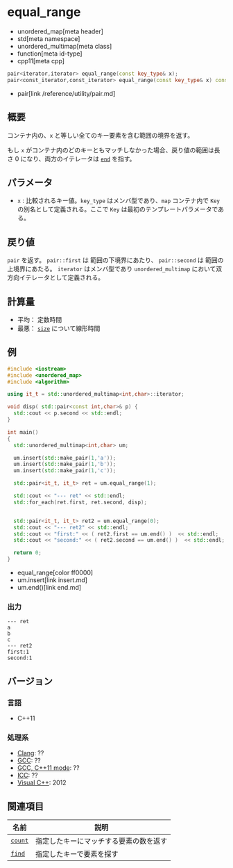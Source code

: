 # equal_range
* unordered_map[meta header]
* std[meta namespace]
* unordered_multimap[meta class]
* function[meta id-type]
* cpp11[meta cpp]

```cpp
pair<iterator,iterator> equal_range(const key_type& x);
pair<const_iterator,const_iterator> equal_range(const key_type& x) const;
```
* pair[link /reference/utility/pair.md]

## 概要
コンテナ内の、`x` と等しい全てのキー要素を含む範囲の境界を返す。

もし `x` がコンテナ内のどのキーともマッチしなかった場合、戻り値の範囲は長さ 0 になり、両方のイテレータは [`end`](end.md) を指す。


## パラメータ
- `x` : 比較されるキー値。`key_type` はメンバ型であり、`map` コンテナ内で `Key` の別名として定義される。ここで `Key` は最初のテンプレートパラメータである。


## 戻り値
`pair` を返す。
`pair::first` は 範囲の下境界にあたり、
`pair::second` は 範囲の上境界にあたる。
`iterator` はメンバ型であり `unordered_multimap` において双方向イテレータとして定義される。


## 計算量
- 平均： 定数時間
- 最悪： [`size`](size.md) について線形時間


## 例
```cpp example
#include <iostream>
#include <unordered_map>
#include <algorithm>

using it_t = std::unordered_multimap<int,char>::iterator;

void disp( std::pair<const int,char>& p) {
  std::cout << p.second << std::endl;
}

int main()
{
  std::unordered_multimap<int,char> um;

  um.insert(std::make_pair(1,'a'));
  um.insert(std::make_pair(1,'b'));
  um.insert(std::make_pair(1,'c'));

  std::pair<it_t, it_t> ret = um.equal_range(1);

  std::cout << "--- ret" << std::endl;
  std::for_each(ret.first, ret.second, disp);


  std::pair<it_t, it_t> ret2 = um.equal_range(0);
  std::cout << "--- ret2" << std::endl;
  std::cout << "first:" << ( ret2.first == um.end() )  << std::endl;
  std::cout << "second:" << ( ret2.second == um.end() )  << std::endl;

  return 0;
}
```
* equal_range[color ff0000]
* um.insert[link insert.md]
* um.end()[link end.md]

### 出力
```
--- ret
a
b
c
--- ret2
first:1
second:1
```


## バージョン
### 言語
- C++11

### 処理系
- [Clang](/implementation.md#clang): ??
- [GCC](/implementation.md#gcc): ??
- [GCC, C++11 mode](/implementation.md#gcc): ??
- [ICC](/implementation.md#icc): ??
- [Visual C++](/implementation.md#visual_cpp): 2012


## 関連項目

| 名前                | 説明                                   |
|---------------------|----------------------------------------|
| [`count`](count.md) | 指定したキーにマッチする要素の数を返す |
| [`find`](find.md)   | 指定したキーで要素を探す               |
